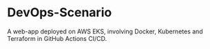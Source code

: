 # DevOps-Scenario
A web-app deployed on AWS EKS, involving Docker, Kubernetes and Terraform in GitHub Actions CI/CD.
